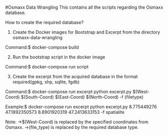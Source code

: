 ﻿#Osmaxx Data Wrangling
This contains all the scripts regarding the Osmaxx database.

How to create the required database?

1. Create the Docker images for Bootstrap and Excerpt from the directory osmaxx-data-wrangling

Command:$ docker-compose build


2. Run the bootstrap script in the docker image

Command:$ docker-compose run script


3. Create the excerpt from the acquired database in the format required(gpkg, shp, sqlite, fgdb)

Command:$ docker-compose run excerpt python excerpt.py $(West-Coord) $(South-Coord) $(East-Coord) $(North-Coord) -f (filetype)

Example:$ docker-compose run excerpt python excerpt.py 8.775449276 47.1892350573 8.8901920319 47.2413633153 -f spatialite

Note: ->$(West-Coord) is replaced by the specified coordinates from Osmaxx.
      ->(file_type) is replaced by the required database type.
      	

